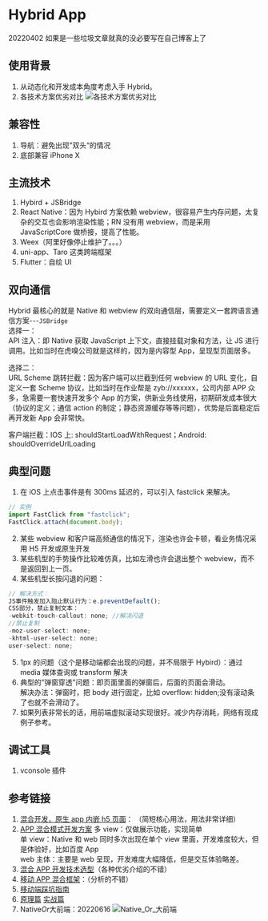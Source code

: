 # Hybrid App

20220402 如果是一些垃圾文章就真的没必要写在自己博客上了

## 使用背景

1. 从动态化和开发成本角度考虑入手 Hybrid。
2. 各技术方案优劣对比
   ![各技术方案优劣对比](https://img-blog.csdnimg.cn/23709a2fa4a2404db731bb9e3feb3d78.png)

## 兼容性

1. 导航：避免出现”双头“的情况
2. 底部兼容 iPhone X

## 主流技术

1. Hybird + JSBridge
2. React Native：因为 Hybird 方案依赖 webview，很容易产生内存问题，太复杂的交互也会影响渲染性能；RN 没有用 webview，而是采用 JavaScriptCore 做桥接，提高了性能。
3. Weex（阿里好像停止维护了。。。）
4. uni-app、Taro 这类跨端框架
5. Flutter：自绘 UI

## 双向通信

Hybrid 最核心的就是 Native 和 webview 的双向通信层，需要定义一套跨语言通信方案---`JSBridge`  
选择一：  
API 注入：即 Native 获取 JavaScript 上下文，直接挂载对象和方法，让 JS 进行调用。比如当时在虎嗅公司就是这样的，因为是内容型 App，呈现型页面居多。

选择二：  
URL Scheme 跳转拦截：因为客户端可以拦截到任何 webview 的 URL 变化，自定义一套 Scheme 协议，比如当时在作业帮是 zyb://xxxxxx，公司内部 APP 众多，急需要一套快速开发多个 App 的方案，供新业务线使用，初期研发成本很大（协议的定义；通信 action 的制定；静态资源缓存等等问题），优势是后面稳定后再开发新 App 会非常快。

客户端拦截：IOS 上: shouldStartLoadWithRequest；Android: shouldOverrideUrlLoading

## 典型问题

1. 在 iOS 上点击事件是有 300ms 延迟的，可以引入 fastclick 来解决。

```js
// 实例
import FastClick from "fastclick";
FastClick.attach(document.body);
```

2. 某些 webview 和客户端高频通信的情况下，渲染也许会卡顿，看业务情况采用 H5 开发或原生开发
3. 某些机型的手势操作比较难仿真，比如左滑也许会退出整个 webview，而不是返回到上一页。
4. 某些机型长按闪退的问题：

```js
// 解决方式：
JS事件触发加入阻止默认行为：e.preventDefault();
CSS部分，禁止复制文本：
-webkit-touch-callout: none; //解决闪退
//禁止复制
-moz-user-select: none;
-khtml-user-select: none;
user-select: none;
```

5. 1px 的问题（这个是移动端都会出现的问题，并不局限于 Hybird）：通过 media 媒体查询或 transform 解决
6. 典型的”弹窗穿透”问题：即页面里面的弹窗后，后面的页面会滑动。  
   解决办法：弹窗时，把 body 进行固定，比如 overflow: hidden;没有滚动条了也就不会滑动了。
7. 如果列表非常长的话，用前端虚拟滚动实现很好。减少内存消耗，网络有现成例子参考。

## 调试工具

1. vconsole 插件

## 参考链接

1. [混合开发，原生 app 内嵌 h5 页面](https://juejin.cn/post/6924931657623404557)： （简短核心用法，用法非常详细）
2. [APP 混合模式开发方案](https://juejin.cn/post/6904211054021214215)
   多 view：仅做展示功能，实现简单  
   单 view：Native 和 web 同时多次出现在单个 view 里面，开发难度较大，但是体验好，比如百度 App  
   web 主体：主要是 web 呈现，开发难度大幅降低，但是交互体验略差。
3. [混合 APP 开发技术选型](https://juejin.cn/post/6870393361015308296)（各种优劣介绍的不错）
4. [移动 APP 混合框架](https://juejin.cn/post/6872109131793170446)：（分析的不错）
5. [移动端踩坑指南](https://juejin.cn/post/6844903576003674120)
6. [原理篇](https://juejin.cn/post/6844903640520474637) [实战篇](https://juejin.cn/post/6844903648510607373)
7. Native*Or*大前端：20220616
   ![Native_Or_大前端](https://img-blog.csdnimg.cn/cbce6a2d2b67403c961fdd056c7b63ec.png)
